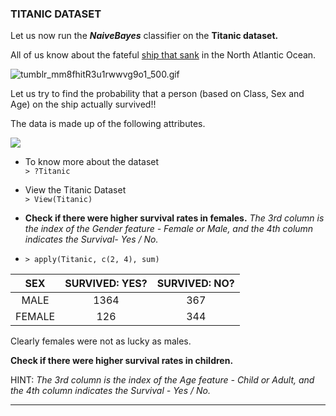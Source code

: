 ### TITANIC DATASET

Let us now run the _**NaiveBayes**_ classifier on the **Titanic dataset.**

All of us know about the fateful [ship that sank](http://www.history.com/topics/titanic) in the North Atlantic Ocean.

![](https://lh3.googleusercontent.com/ednEDRQsVBFg6-PSV1ruIzfMDwOeUa0Qgw8MvRQBNwUcwhaAFoaYn4Z-9sJX0auZlifuiMhHnDsfUd7Ic0zO5o2-46swoak8JYq0qlHyWW4QK-jet2vAcWaVoAz8gA2J-1z5A4I "tumblr_mm8fhitR3u1rwwvg9o1_500.gif")

Let us try to find the probability that a person \(based on Class, Sex and Age\) on the ship actually survived!!

The data is made up of the following attributes.

![](https://docs.google.com/drawings/d/slq46kgeIoEIJKfKT-1y32A/image?w=213&h=119&rev=22&ac=1)

* To know more about the dataset  
  `> ?Titanic`

* View the Titanic Dataset  
  `> View(Titanic)`

* **Check if there were higher survival rates in females.** _The 3rd column is the index of the Gender feature - Female or Male, and the 4th column indicates the Survival- Yes / No._

* `> apply(Titanic, c(2, 4), sum)`

| SEX | SURVIVED: YES? | SURVIVED: NO? |
| :---: | :---: | :---: |
| MALE | 1364 | 367 |
| FEMALE | 126 | 344 |

Clearly females were not as lucky as males.

**Check if there were higher survival rates in children.**

HINT: _The 3rd column is the index of the Age feature - Child or Adult, and the 4th column indicates the Survival - Yes / No._

---



